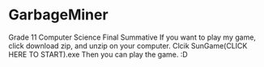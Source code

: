 # GarbageMiner
Grade 11 Computer Science Final Summative
If you want to play my game, click download zip, and unzip on your computer.
Clcik SunGame(CLICK HERE TO START).exe
Then you can play the game. :D

